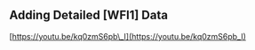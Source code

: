 ## Adding Detailed \[WFl1\] Data

[https://youtu.be/kq0zmS6pb\_I](https://youtu.be/kq0zmS6pb_I)

## 



